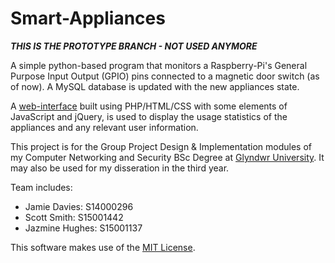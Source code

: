 # Smart-Appliances
**_THIS IS THE PROTOTYPE BRANCH - NOT USED ANYMORE_**

A simple python-based program that monitors a Raspberry-Pi's General Purpose Input Output (GPIO) pins connected to a magnetic door switch (as of now). A MySQL database is updated with the new appliances state.

A [web-interface](http://uni.scottsmudger.website) built using PHP/HTML/CSS with some elements of JavaScript and jQuery, is used to display the usage statistics of the appliances and any relevant user information.

This project is for the Group Project Design & Implementation modules of my Computer Networking and Security BSc Degree at [Glyndwr University](https://www.glyndwr.ac.uk/). It may also be used for my disseration in the third year.

Team includes: 
- Jamie Davies: S14000296
- Scott Smith: S15001442
- Jazmine Hughes: S15001137


This software makes use of the [MIT License](https://github.com/ScottSmudger/GPIO-Door/blob/master/LICENSE).
